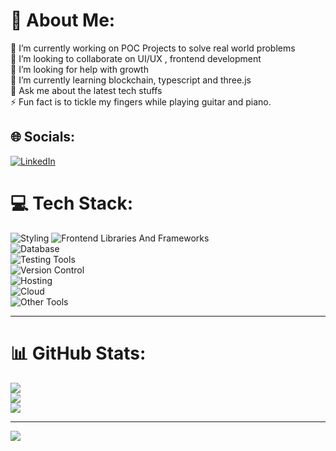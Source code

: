 # 💫 About Me:
🔭 I’m currently working on POC Projects to solve real world problems<br>👯 I’m looking to collaborate on UI/UX , frontend development<br>🤝 I’m looking for help with growth <br>🌱 I’m currently learning blockchain, typescript and three.js<br>💬 Ask me about the latest tech stuffs<br>⚡ Fun fact is to tickle my fingers while playing guitar and piano.


## 🌐 Socials:
[![LinkedIn](https://img.shields.io/badge/LinkedIn-%230077B5.svg?logo=linkedin&logoColor=white)](https://linkedin.com/in/samanth-kumar-sg) 

# 💻 Tech Stack:
![Styling](https://skillicons.dev/icons?i=html,css,tailwind,bootstrap,sass,materialui,styledcomponents)
![Frontend Libraries And Frameworks](https://skillicons.dev/icons?i=js,ts,react,redux,nextjs,svelte,vue,nodejs,expressjs,jquery) <br>
![Database](https://skillicons.dev/icons?i=mongodb,mysql,postgres)<br>
![Testing Tools](https://skillicons.dev/icons?i=jest,postman)<br>
![Version Control](https://skillicons.dev/icons?i=git,github)<br>
![Hosting](https://skillicons.dev/icons?i=heroku,netlify,vercel,nginx)<br>
![Cloud](https://skillicons.dev/icons?i=aws,docker,gcp)<br>
![Other Tools](https://skillicons.dev/icons?i=figma,xd)<br>





<hr/>


# 📊 GitHub Stats:
![](https://github-readme-stats.vercel.app/api?username=Samanthkumarsg&theme=radical&hide_border=false&include_all_commits=true&count_private=true)<br/>
![](https://github-readme-streak-stats.herokuapp.com/?user=Samanthkumarsg&theme=radical&hide_border=false)<br/>
![](https://github-readme-stats.vercel.app/api/top-langs/?username=Samanthkumarsg&theme=radical&hide_border=false&include_all_commits=true&count_private=true&layout=compact)


---
[![](https://visitcount.itsvg.in/api?id=Samanthkumarsg&icon=5&color=0)](https://visitcount.itsvg.in)

<!-- Proudly created with GPRM ( https://gprm.itsvg.in ) -->
